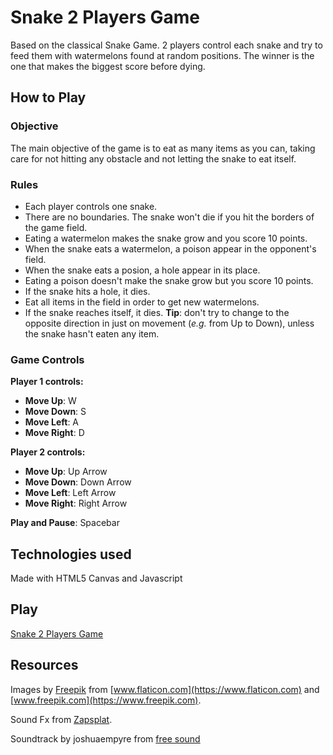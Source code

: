 # Snake 2 Players Game
Based on the classical Snake Game. 2 players control each snake and try to feed them with watermelons found at random positions. The winner is the one that makes the biggest score before dying.

## How to Play
### Objective
The main objective of the game is to eat as many items as you can, taking care for not hitting any obstacle and not letting the snake to eat itself.
### Rules
+ Each player controls one snake.
+ There are no boundaries. The snake won't die if you hit the borders of the game field.
+ Eating a watermelon makes the snake grow and you score 10 points.
+ When the snake eats a watermelon, a poison appear in the opponent's field.
+ When the snake eats a posion, a hole appear in its place.
+ Eating a poison doesn't make the snake grow but you score 10 points.
+ If the snake hits a hole, it dies.
+ Eat all items in the field in order to get new watermelons.
+ If the snake reaches itself, it dies. **Tip**: don't try to change to the opposite direction in just on movement (*e.g.* from Up to Down), unless the snake hasn't eaten any item.
### Game Controls
**Player 1 controls:**
+ **Move Up**: W
+ **Move Down**: S
+ **Move Left**: A
+ **Move Right**: D
  
  
**Player 2 controls:**
+ **Move Up**: Up Arrow
+ **Move Down**: Down Arrow
+ **Move Left**: Left Arrow
+ **Move Right**: Right Arrow

**Play and Pause**: Spacebar

## Technologies used
Made with HTML5 Canvas and Javascript

## Play
[Snake 2 Players Game](https://vilevy.github.io/Snake-2Players-Game/)

## Resources
Images by [Freepik](https://www.freepik.com) from [www.flaticon.com](https://www.flaticon.com) and [www.freepik.com](https://www.freepik.com).

Sound Fx from [Zapsplat](https://www.zapsplat.com).

Soundtrack by joshuaempyre from [free sound](https://freesound.org/people/joshuaempyre/sounds/251461/)

